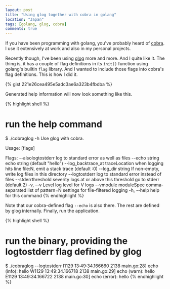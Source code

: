 ```yaml
---
layout: post
title: "Using glog together with cobra in golang"
location: "Japan"
tags: [golang, glog, cobra]
comments: true
---
```


If you have been programming with golang, you've probably heard of [cobra](https://github.com/spf13/cobra). I use it extensively at work and also in my personal projects.

Recently though, I've been using [glog](https://github.com/golang/glog) more and more. And I quite like it. The thing is, it has a couple of flag definitions in its `init()` function using golang's builtin `flag` library. And I wanted to include those flags into cobra's flag definitions. This is how I did it.

{% gist 221e26cea495e5adc3ae6a323b4fbdba %}

Generated help information will now look something like this.

{% highlight shell %}
# run the help command
$ ./cobraglog -h
Use glog with cobra.

Usage:
   [flags]

Flags:
      --alsologtostderr                  log to standard error as well as files
      --echo string                      echo string (default "hello")
      --log_backtrace_at traceLocation   when logging hits line file:N, emit a stack trace (default :0)
      --log_dir string                   If non-empty, write log files in this directory
      --logtostderr                      log to standard error instead of files
      --stderrthreshold severity         logs at or above this threshold go to stderr (default 2)
  -v, --v Level                          log level for V logs
      --vmodule moduleSpec               comma-separated list of pattern=N settings for file-filtered logging
  -h, --help                             help for this command
{% endhighlight %}

Note that our cobra-defined flag `--echo` is also there. The rest are defined by glog internally. Finally, run the application.

{% highlight shell %}
# run the binary, providing the logtostderr flag defined by glog
$ ./cobraglog --logtostderr
I1129 13:49:34.166660    2138 main.go:28] echo (info): hello
W1129 13:49:34.166718    2138 main.go:29] echo (warn): hello
E1129 13:49:34.166722    2138 main.go:30] echo (error): hello
{% endhighlight %}
